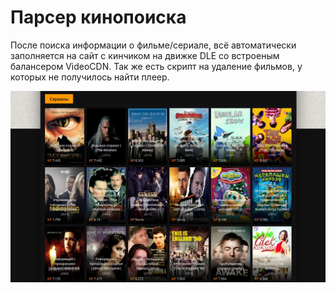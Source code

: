 # Парсер кинопоиска
После поиска информации о фильме/сериале, всё автоматически заполняется на сайт с кинчиком на движке DLE со встроеным балансером VideoCDN. Так же есть скрипт на удаление фильмов, у которых не получилось найти плеер.


![alt text](preview.jpg)
